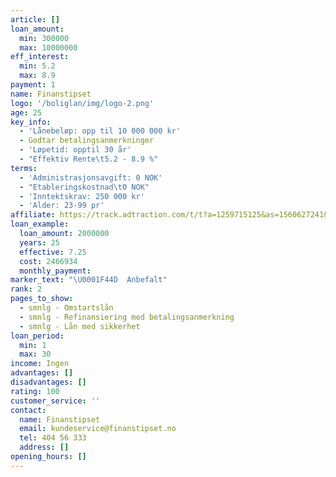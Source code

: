 ```yaml
---
article: []
loan_amount:
  min: 300000
  max: 10000000
eff_interest:
  min: 5.2
  max: 8.9
payment: 1
name: Finanstipset
logo: '/boliglan/img/logo-2.png'
age: 25
key_info:
  - 'Lånebeløp: opp til 10 000 000 kr'
  - Godtar betalingsanmerkninger
  - 'Løpetid: opptil 30 år'
  - "Effektiv Rente\t5.2 - 8.9 %"
terms:
  - 'Administrasjonsavgift: 0 NOK'
  - "Etableringskostnad\t0 NOK"
  - 'Inntektskrav: 250 000 kr'
  - 'Alder: 23-99 pr'
affiliate: https://track.adtraction.com/t/t?a=1259715125&as=1560627241&t=2&tk=1&url=https://www.finanstipset.no/lan-med-sikkerhet/
loan_example:
  loan_amount: 2000000
  years: 25
  effective: 7.25
  cost: 2466934
  monthly_payment:
marker_text: "\U0001F44D  Anbefalt"
rank: 2
pages_to_show:
  - smnlg - Omstartslån
  - smnlg - Refinansiering med betalingsanmerkning
  - smnlg - Lån med sikkerhet
loan_period:
  min: 1
  max: 30
income: Ingen
advantages: []
disadvantages: []
rating: 100
customer_service: ''
contact:
  name: Finanstipset
  email: kundeservice@finanstipset.no
  tel: 404 56 333
  address: []
opening_hours: []
---
```

